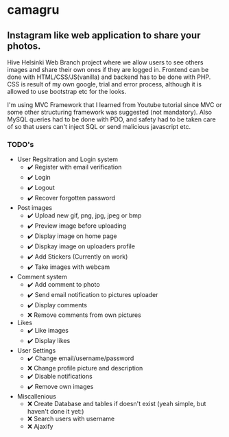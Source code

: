 # camagru
## Instagram like web application to share your photos.

Hive Helsinki Web Branch project where we allow users to see others images and share their own ones if they are logged in.
Frontend can be done with HTML/CSS/JS(vanilla) and backend has to be done with PHP. CSS is result of my own google, trial and error process,
although it is allowed to use bootstrap etc for the looks.

I'm using MVC Framework that I learned from Youtube tutorial since MVC or some other structuring framework was suggested (not mandatory).
Also MySQL queries had to be done with PDO, and safety had to be taken care of so that users can't inject SQL or send malicious javascript etc.

### TODO's

* User Regsitration and Login system
  * :heavy_check_mark: Register with email verification
  * :heavy_check_mark: Login
  * :heavy_check_mark: Logout
  * :heavy_check_mark: Recover forgotten password
* Post images
  * :heavy_check_mark: Upload new gif, png, jpg, jpeg or bmp
  * :heavy_check_mark: Preview image before uploading
  * :heavy_check_mark: Display image on home page
  * :heavy_check_mark: Dispkay image on uploaders profile
  * :heavy_check_mark: Add Stickers (Currently on work)
  * :heavy_check_mark: Take images with webcam
* Comment system
  * :heavy_check_mark: Add comment to photo
  * :heavy_check_mark: Send email notification to pictures uploader
  * :heavy_check_mark: Display comments
  * :x: Remove comments from own pictures
* Likes
  * :heavy_check_mark: Like images
  * :heavy_check_mark: Display likes
* User Settings
  * :heavy_check_mark: Change email/username/password
  * :x: Change profile picture and description
  * :heavy_check_mark: Disable notifications
  * :heavy_check_mark: Remove own images
* Miscallenious
  * :x: Create Database and tables if doesn't exist (yeah simple, but haven't done it yet:)
  * :x: Search users with username
  * :x: Ajaxify
